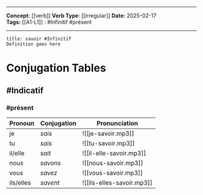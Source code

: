 
---

**Concept:** [[verb]]
**Verb Type**: [[irregular]]
**Date:** 2025-02-17  
**Tags:** 
	[[A1-L1]] : #Infinitif #présent 

---

```ad-summary
title: savoir #Infinitif
Definition goes here
```

# Conjugation Tables

## #Indicatif

### #présent

| Pronoun   | Conjugation | Pronunciation |
| --------- | ----------- | ------------- |
| je | *sais* | ![[je-savoir.mp3]] |
| tu | *sais* | ![[tu-savoir.mp3]] |
| il/elle | *sait* | ![[il-elle-savoir.mp3]] |
| nous | *savons* | ![[nous-savoir.mp3]] |
| vous | *savez* | ![[vous-savoir.mp3]] |
| ils/elles | *savent* | ![[ils-elles-savoir.mp3]] |